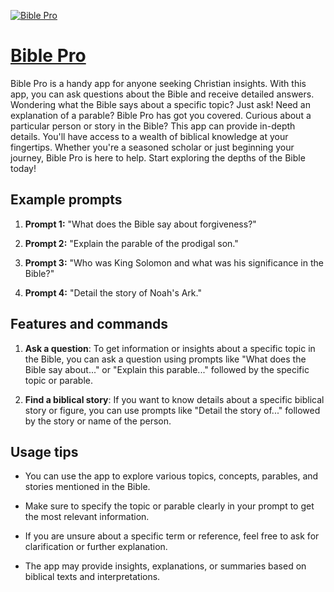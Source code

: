 [![Bible Pro](https://files.oaiusercontent.com/file-nIsrDpPz43H4C6aqmShMuVhc?se=2123-10-17T06%3A20%3A50Z&sp=r&sv=2021-08-06&sr=b&rscc=max-age%3D31536000%2C%20immutable&rscd=attachment%3B%20filename%3Dd986e4f5-3351-47e1-9053-f58460c6526b.png&sig=Dhf2dWsijd7R/WwawPuJ/Ql7LZr8MLN9HUFQEtDgFpo%3D)](https://chat.openai.com/g/g-mAtWP25fm-bible-pro)

# [Bible Pro](https://chat.openai.com/g/g-mAtWP25fm-bible-pro)

Bible Pro is a handy app for anyone seeking Christian insights. With this app, you can ask questions about the Bible and receive detailed answers. Wondering what the Bible says about a specific topic? Just ask! Need an explanation of a parable? Bible Pro has got you covered. Curious about a particular person or story in the Bible? This app can provide in-depth details. You'll have access to a wealth of biblical knowledge at your fingertips. Whether you're a seasoned scholar or just beginning your journey, Bible Pro is here to help. Start exploring the depths of the Bible today!

## Example prompts

1. **Prompt 1:** "What does the Bible say about forgiveness?"

2. **Prompt 2:** "Explain the parable of the prodigal son."

3. **Prompt 3:** "Who was King Solomon and what was his significance in the Bible?"

4. **Prompt 4:** "Detail the story of Noah's Ark."

## Features and commands

1. **Ask a question**: To get information or insights about a specific topic in the Bible, you can ask a question using prompts like "What does the Bible say about..." or "Explain this parable..." followed by the specific topic or parable.

2. **Find a biblical story**: If you want to know details about a specific biblical story or figure, you can use prompts like "Detail the story of..." followed by the story or name of the person.

## Usage tips

- You can use the app to explore various topics, concepts, parables, and stories mentioned in the Bible.

- Make sure to specify the topic or parable clearly in your prompt to get the most relevant information.

- If you are unsure about a specific term or reference, feel free to ask for clarification or further explanation.

- The app may provide insights, explanations, or summaries based on biblical texts and interpretations.